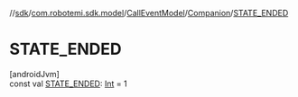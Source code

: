 //[sdk](../../../../index.md)/[com.robotemi.sdk.model](../../index.md)/[CallEventModel](../index.md)/[Companion](index.md)/[STATE_ENDED](-s-t-a-t-e_-e-n-d-e-d.md)

# STATE_ENDED

[androidJvm]\
const val [STATE_ENDED](-s-t-a-t-e_-e-n-d-e-d.md): [Int](https://kotlinlang.org/api/latest/jvm/stdlib/kotlin/-int/index.html) = 1
